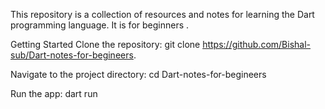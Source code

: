 This repository is a collection of resources and notes for learning the Dart programming language. It is for beginners .

Getting Started
Clone the repository: git clone https://github.com/Bishal-sub/Dart-notes-for-begineers.

Navigate to the project directory: cd Dart-notes-for-begineers

Run the app: dart run
